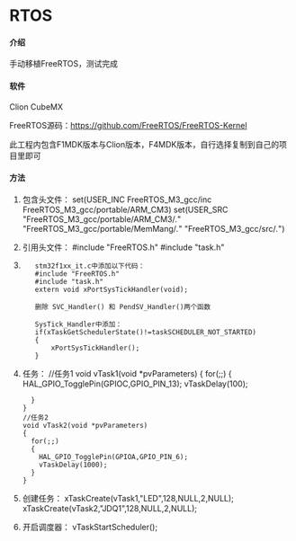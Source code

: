 # RTOS

#### 介绍
手动移植FreeRTOS，测试完成

#### 软件
Clion CubeMX 

FreeRTOS源码：https://github.com/FreeRTOS/FreeRTOS-Kernel

此工程内包含F1MDK版本与Clion版本，F4MDK版本，自行选择复制到自己的项目里即可

#### 方法

1.  包含头文件：
         set(USER_INC FreeRTOS_M3_gcc/inc FreeRTOS_M3_gcc/portable/ARM_CM3)
         set(USER_SRC "FreeRTOS_M3_gcc/portable/ARM_CM3/*.*" "FreeRTOS_M3_gcc/portable/MemMang/*.*" "FreeRTOS_M3_gcc/src/*.*")

2.  引用头文件：
        #include "FreeRTOS.h"
        #include "task.h"
3.  
          stm32f1xx_it.c中添加以下代码：
          #include "FreeRTOS.h"
          #include "task.h"
          extern void xPortSysTickHandler(void);
    
          删除 SVC_Handler() 和 PendSV_Handler()两个函数
    
          SysTick_Handler中添加：
          if(xTaskGetSchedulerState()!=taskSCHEDULER_NOT_STARTED)
          {
              xPortSysTickHandler();
          }

4.  任务：
        //任务1
        void vTask1(void *pvParameters)
        {
          for(;;)
          {
            HAL_GPIO_TogglePin(GPIOC,GPIO_PIN_13);
            vTaskDelay(100);
        
          }
        }
        //任务2
        void vTask2(void *pvParameters)
        {
          for(;;)
          {
            HAL_GPIO_TogglePin(GPIOA,GPIO_PIN_6);
            vTaskDelay(1000);
          }
        }
        
5.  创建任务：
            xTaskCreate(vTask1,"LED",128,NULL,2,NULL);
            xTaskCreate(vTask2,"JDQ1",128,NULL,2,NULL);
  
6.  开启调度器：
              vTaskStartScheduler();
        